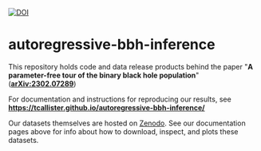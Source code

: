 [![DOI](https://zenodo.org/badge/DOI/10.5281/zenodo.7600140.svg)](https://doi.org/10.5281/zenodo.7600140)

# autoregressive-bbh-inference

This repository holds code and data release products behind the paper "**A parameter-free tour of the binary black hole population**" (**[arXiv:2302.07289](https://arxiv.org/abs/2302.2302.07289)**)

For documentation and instructions for reproducing our results, see
**https://tcallister.github.io/autoregressive-bbh-inference/**

Our datasets themselves are hosted on [Zenodo](https://doi.org/10.5281/zenodo.7600140).
See our documentation pages above for info about how to download, inspect, and plots these datasets.
